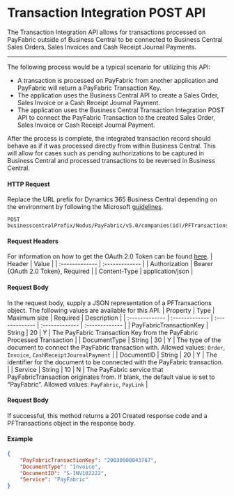 Transaction Integration POST API
============

The Transaction Integration API allows for transactions processed on PayFabric outside of Business Central to be connected to Business Central Sales Orders, Sales Invoices and Cash Receipt Journal Payments.

---------
The following process would be a typical scenario for utilizing this API:

- A transaction is processed on PayFabric from another application and PayFabric will return a PayFabric Transaction Key. 
- The application uses the Business Central API to create a Sales Order, Sales Invoice or a Cash Receipt Journal Payment. 
- The application uses the Business Central Transaction Integration POST API to connect the PayFabric Transaction to the created Sales Order, Sales Invoice or Cash Receipt Journal Payment. 

After the process is complete, the integrated transaction record should behave as if it was processed directly from within Business Central. This will allow for cases such as pending authorizations to be captured in Business Central and processed transactions to be reversed in Business Central.

#### HTTP Request
Replace the URL prefix for Dynamics 365 Business Central depending on the environment by following the Microsoft [guidelines](https://learn.microsoft.com/en-us/dynamics365/business-central/dev-itpro/api-reference/v2.0/).
```
POST businesscentralPrefix/Nodus/PayFabric/v5.0/companies(id)/PFTransactions
```

#### Request Headers
For information on how to get the OAuth 2.0 Token can be found [here](https://learn.microsoft.com/en-us/dynamics365/business-central/dev-itpro/administration/automation-apis-using-s2s-authentication). 
| Header | Value |
| :------------- | :------------- | 
| Authorization | Bearer {OAuth 2.0 Token}, Required |
| Content-Type | application/json |

#### Request Body
In the request body, supply a JSON representation of a PFTransactions object. The following values are available for this API. 
| Property | Type | Maximum size | Required | Description |
| :------------- | :------------- |  :------------- |  :------------- |  :------------- | 
| PayFabricTransactionKey | String | 20 | Y | The PayFabric Transaction Key from the PayFabric Processed Transaction |
| DocumentType | String | 30 | Y | The type of the document to connect the PayFabric transaction with. Allowed values: `Order`,	`Invoice`,	`CashReceiptJournalPayment` |
| DocumentID | String | 20 | Y | The identifier for the document to be connected with the PayFabric transaction. |
| Service | String | 10 | N | The PayFabric service that PayFabricTransaction originates from. If blank, the default value is set to “PayFabric”. Allowed values: `PayFabric`, `PayLink` |

#### Request Body
If successful, this method returns a 201 Created response code and a PFTransactions object in the response body.

#### Example

```json
{
	"PayFabricTransactionKey": "20030900043767",
	"DocumentType": "Invoice",
	"DocumentID": "S-INV102222",
	"Service": "PayFabric"
}
```

